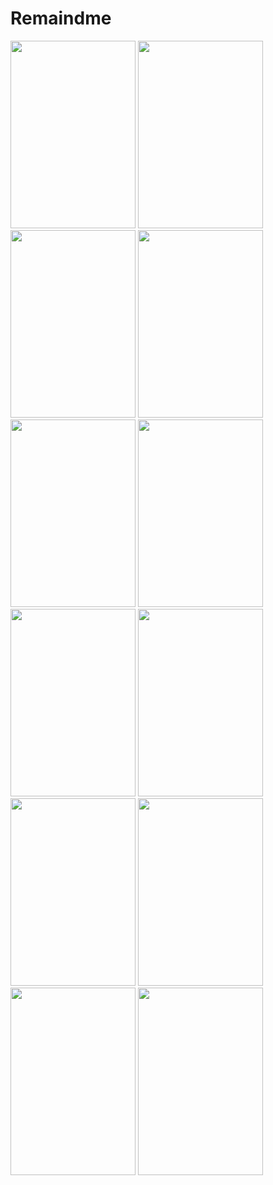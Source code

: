 # Remaindme


<img src="http://naveenkumarjp.000webhostapp.com/Remaindme/FlashScreen.jpeg" width="200" height="300">
<img src="http://naveenkumarjp.000webhostapp.com/Remaindme/login.jpeg" width="200" height="300">
<img src="http://naveenkumarjp.000webhostapp.com/Remaindme/Rename.jpeg" width="200" height="300">
<img src="http://naveenkumarjp.000webhostapp.com/Remaindme/EventCreation.jpeg" width="200" height="300">
<img src="http://naveenkumarjp.000webhostapp.com/Remaindme/Choosingtime.jpeg" width="200" height="300">
<img src="http://naveenkumarjp.000webhostapp.com/Remaindme/EventCreated.jpeg" width="200" height="300">
<img src="http://naveenkumarjp.000webhostapp.com/Remaindme/Remainder.jpeg" width="200" height="300">
<img src="http://naveenkumarjp.000webhostapp.com/Remaindme/Snoozing.jpeg" width="200" height="300">
<img src="http://naveenkumarjp.000webhostapp.com/Remaindme/CloseEvent.jpeg" width="200" height="300">
<img src="http://naveenkumarjp.000webhostapp.com/Remaindme/ReachedMessage.jpeg" width="200" height="300">
<img src="http://naveenkumarjp.000webhostapp.com/Remaindme/EmergencyMessage.jpeg" width="200" height="300">
<img src="http://naveenkumarjp.000webhostapp.com/Remaindme/LastLocation.jpeg" width="200" height="300">
